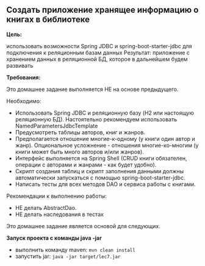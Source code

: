 ## Создать приложение хранящее информацию о книгах в библиотеке

**Цель:**

использовать возможности Spring JDBC и spring-boot-starter-jdbc для подключения к реляционным базам данных Результат: приложение с хранением данных в реляционной БД, которое в дальнейшем будем развивать

**Требования:**

Это домашнее задание выполняется НЕ на основе предыдущего.

Необходимо:

* Использовать Spring JDBC и реляционную базу (H2 или настоящую реляционную БД). Настоятельно рекомендуем использовать NamedParametersJdbcTemplate
* Предусмотреть таблицы авторов, книг и жанров.
* Предполагается отношение многие-к-одному (у книги один автор и жанр). Опциональное усложнение - отношения многие-ко-многим (у книги может быть много авторов и/или жанров).
* Интерфейс выполняется на Spring Shell (CRUD книги обязателен, операции с авторами и жанрами - как будет удобно).
* Скрипт создания таблиц и скрипт заполнения данными должны автоматически запускаться с помощью spring-boot-starter-jdbc.
* Написать тесты для всех методов DAO и сервиса работы с книгами.

Рекомендации к выполнению работы:

* НЕ делать AbstractDao.
* НЕ делать наследования в тестах

Это домашнее задание является основой для следующих.

**Запуск проекта с команды java -jar**
* выполнить команду maven: ```mvn clean install```
* запустить jar: ```java -jar target/lec7.jar```